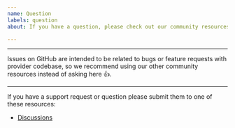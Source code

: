 ```yaml
---
name: Question
labels: question
about: If you have a question, please check out our community resources!

---
```


---

Issues on GitHub are intended to be related to bugs or feature requests with provider codebase,
so we recommend using our other community resources instead of asking here 👍.

---

If you have a support request or question please submit them to one of these resources:

* [Discussions](https://github.com/robbert229/terraform-provider-kubevip/discussions)
